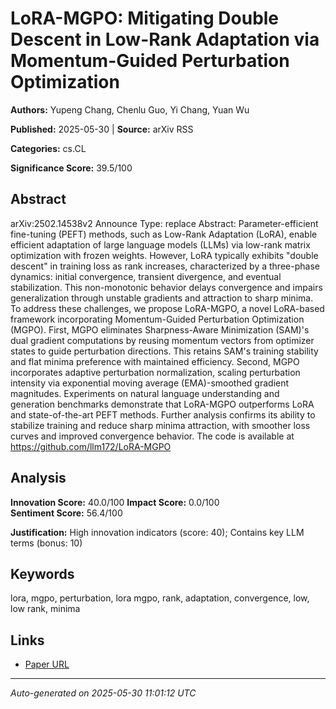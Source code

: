 # LoRA-MGPO: Mitigating Double Descent in Low-Rank Adaptation via Momentum-Guided Perturbation Optimization

**Authors:** Yupeng Chang, Chenlu Guo, Yi Chang, Yuan Wu

**Published:** 2025-05-30 | **Source:** arXiv RSS

**Categories:** cs.CL

**Significance Score:** 39.5/100

## Abstract

arXiv:2502.14538v2 Announce Type: replace 
Abstract: Parameter-efficient fine-tuning (PEFT) methods, such as Low-Rank Adaptation (LoRA), enable efficient adaptation of large language models (LLMs) via low-rank matrix optimization with frozen weights. However, LoRA typically exhibits "double descent" in training loss as rank increases, characterized by a three-phase dynamics: initial convergence, transient divergence, and eventual stabilization. This non-monotonic behavior delays convergence and impairs generalization through unstable gradients and attraction to sharp minima. To address these challenges, we propose LoRA-MGPO, a novel LoRA-based framework incorporating Momentum-Guided Perturbation Optimization (MGPO). First, MGPO eliminates Sharpness-Aware Minimization (SAM)'s dual gradient computations by reusing momentum vectors from optimizer states to guide perturbation directions. This retains SAM's training stability and flat minima preference with maintained efficiency. Second, MGPO incorporates adaptive perturbation normalization, scaling perturbation intensity via exponential moving average (EMA)-smoothed gradient magnitudes. Experiments on natural language understanding and generation benchmarks demonstrate that LoRA-MGPO outperforms LoRA and state-of-the-art PEFT methods. Further analysis confirms its ability to stabilize training and reduce sharp minima attraction, with smoother loss curves and improved convergence behavior. The code is available at https://github.com/llm172/LoRA-MGPO

## Analysis

**Innovation Score:** 40.0/100
**Impact Score:** 0.0/100  
**Sentiment Score:** 56.4/100

**Justification:** High innovation indicators (score: 40); Contains key LLM terms (bonus: 10)

## Keywords

lora, mgpo, perturbation, lora mgpo, rank, adaptation, convergence, low, low rank, minima

## Links

- [Paper URL](https://arxiv.org/abs/2502.14538)

---
*Auto-generated on 2025-05-30 11:01:12 UTC*
